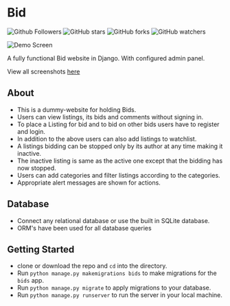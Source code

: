 # Bid

![Github Followers](https://img.shields.io/github/followers/shaw8wit?label=Follow&style=plastic)
![GitHub stars](https://img.shields.io/github/stars/shaw8wit/Bid?style=plastic)
![GitHub forks](https://img.shields.io/github/forks/shaw8wit/Bid?style=plastic)
![GitHub watchers](https://img.shields.io/github/watchers/shaw8wit/Bid?style=plastic)

![Demo Screen](https://github.com/shaw8wit/Bid/blob/master/screenshots/watchlist.png)

A fully functional Bid website in Django. With configured admin panel.

View all screenshots [here](https://github.com/shaw8wit/Bid/blob/master/screenshots/)

## About
+ This is a dummy-website for holding Bids.
+ Users can view listings, its bids and comments without signing in.
+ To place a Listing for bid and to bid on other bids users have to register and login.
+ In addition to the above users can also add listings to watchlist.
+ A listings bidding can be stopped only by its author at any time making it inactive.
+ The inactive listing is same as the active one except that the bidding has now stopped.
+ Users can add categories and filter listings according to the categories.
+ Appropriate alert messages are shown for actions.

## Database
+ Connect any relational database or use the built in SQLite database.
+ ORM's have been used for all database queries

## Getting Started
+ clone or download the repo and ```cd``` into the directory.
+ Run ```python manage.py makemigrations bids``` to make migrations for the ```bids``` app.
+ Run ```python manage.py migrate``` to apply migrations to your database.
+ Run ```python manage.py runserver``` to run the server in your local machine.
